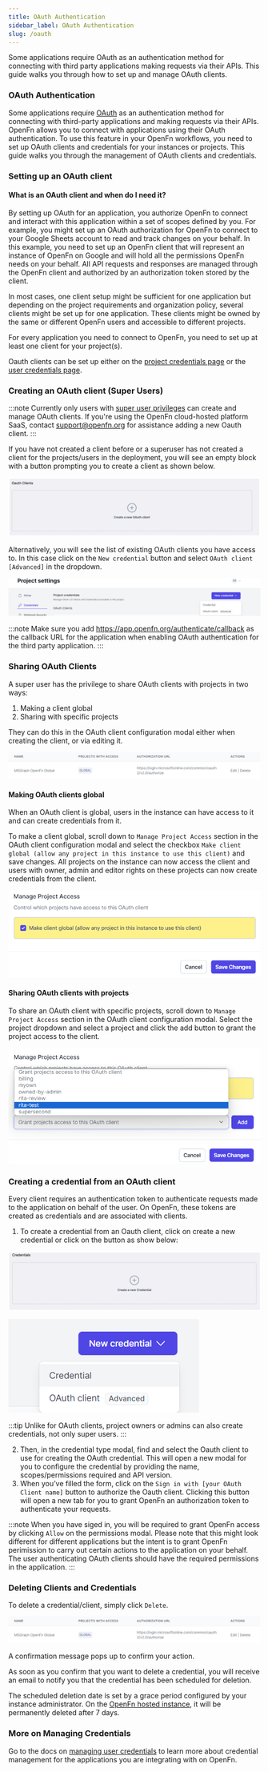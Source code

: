 ```yaml
---
title: OAuth Authentication
sidebar_label: OAuth Authentication
slug: /oauth
---
```


Some applications require OAuth as an authentication method for connecting with
third party applications making requests via their APIs. This guide walks you
through how to set up and manage OAuth clients.

### OAuth Authentication

Some applications require [OAuth](https://oauth.net/2/) as an authentication
method for connecting with third-party applications and making requests via
their APIs. OpenFn allows you to connect with applications using their OAuth
authentication. To use this feature in your OpenFn workflows, you need to set up
OAuth clients and credentials for your instances or projects. This guide walks
you through the management of OAuth clients and credentials.

### Setting up an OAuth client

#### What is an OAuth client and when do I need it?

By setting up OAuth for an application, you authorize OpenFn to connect and
interact with this application within a set of scopes defined by you. For
example, you might set up an OAuth authorization for OpenFn to connect to your
Google Sheets account to read and track changes on your behalf. In this example,
you need to set up an OpenFn client that will represent an instance of OpenFn on
Google and will hold all the permissions OpenFn needs on your behalf. All API
requests and responses are managed through the OpenFn client and authorized by
an authorization token stored by the client.

In most cases, one client setup might be sufficient for one application but
depending on the project requirements and organization policy, several clients
might be set up for one application. These clients might be owned by the same or
different OpenFn users and accessible to different projects.

For every application you need to connect to OpenFn, you need to set up at least
one client for your project(s).

Oauth clients can be set up either on the
[project credentials page](../manage-projects/manage-credentials.md) or the
[user credentials page](../manage-users/user-credentials.md).

### Creating an OAuth client (Super Users)

:::note
 Currently only users with
[super user privileges](../manage-projects/user-roles-permissions#super-user-privileges)
can create and manage OAuth clients. If you're using the OpenFn cloud-hosted platform SaaS, 
contact [support@openfn.org](support@openfn.org) for assistance adding a new Oauth client.
:::

If you have not created a client before or a superuser has not created a client
for the projects/users in the deployment, you will see an empty block with a
button prompting you to create a client as shown below. 

![New client](/img/create_new_oauth_client.png)

Alternatively, you will see the list of existing OAuth clients you have access
to. In this case click on the `New credential` button and select
`OAuth client [Advanced]` in the dropdown.

![OAuth dropdown](/img/oauth_dropdown.png)

:::note
 Make sure you add https://app.openfn.org/authenticate/callback as the
callback URL for the application when enabling OAuth authentication for the
third party application.
:::

### Sharing OAuth Clients

A super user has the privilege to share OAuth clients with projects in two ways:

1. Making a client global
2. Sharing with specific projects

They can do this in the OAuth client configuration modal either when creating
the client, or via editing it.

![OAuth edit](/img/oauth_client_edit.png)

#### Making OAuth clients global

When an OAuth client is global, users in the instance can have access to it and
can create credentials from it.

To make a client global, scroll down to `Manage Project Access` section in the
OAuth client configuration modal and select the checkbox
`Make client global (allow any project in this instance to use this client)` and
save changes. All projects on the instance can now access the client and users
with owner, admin and editor rights on these projects can now create credentials
from the client.

![OAuth project access](/img/manage_project_access.png)

#### Sharing OAuth clients with projects

To share an OAuth client with specific projects, scroll down to
`Manage Project Access` section in the OAuth client configuration modal. Select
the project dropdown and select a project and click the add button to grant the
project access to the client.

![Share OAuth client](/img/share_oauth_client.png)

### Creating a credential from an OAuth client

Every client requires an authentication token to authenticate requests made to
the application on behalf of the user. On OpenFn, these tokens are created as
credentials and are associated with clients.

1. To create a credential from an Oauth client, click on create a new credential
   or click on the button as show below:

![Create new cred](/img/create_new_cred.png)

![New credential](/img/new_cred.png)

:::tip 
Unlike for OAuth clients, project owners or admins can also create
credentials, not only super users. 
:::

2. Then, in the credential type modal, find and select the Oauth client to use
   for creating the OAuth credential. This will open a new modal for you to
   configure the credential by providing the name, scopes/permissions required
   and API version.
3. When you’ve filled the form, click on the
   `Sign in with [your OAuth Client name]` button to authorize the Oauth client.
   Clicking this button will open a new tab for you to grant OpenFn an
   authorization token to authenticate your requests.

:::note
 When you have siged in, you will be required to grant OpenFn access by
clicking `Allow` on the permissions modal. Please note that this might look
different for different applications but the intent is to grant OpenFn
perimission to carry out certain actions to the application on your behalf. The
user authenticating OAuth clients should have the required permissions in the
application.
:::

### Deleting Clients and Credentials

To delete a credential/client, simply click `Delete`. 

![OAuth edit](/img/oauth_client_edit.png)

A confirmation message pops up to confirm your action.

As soon as you confirm that you want to delete a credential, you will receive an
email to notify you that the credential has been scheduled for deletion.

The scheduled deletion date is set by a grace period configured by your instance
administrator. On the [OpenFn hosted instance](https://app.openfn.org/), it will be permanently deleted after 7 days.

### More on Managing Credentials
Go to the docs on [managing user credentials](../manage-users/user-credentials.md) to learn more 
about credential management for the applications you are integrating with on OpenFn. 

